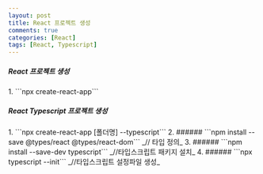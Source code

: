 ```yaml
---
layout: post
title: React 프로젝트 생성
comments: true
categories: [React]
tags: [React, Typescript]
---
```


<h5>React 프로젝트 생성</h5>
1. ```npx create-react-app```

<h5>React Typescript 프로젝트 생성</h5>
1. ```npx create-react-app [폴더명] --typescript```
2. ###### ```npm install --save @types/react @types/react-dom``` _// 타입 정의_
3. ###### ```npm install --save-dev typescript``` _//타입스크립트 패키지 설치_
4. ###### ```npx typescript --init``` _//타입스크립트 설정파일 생성_

